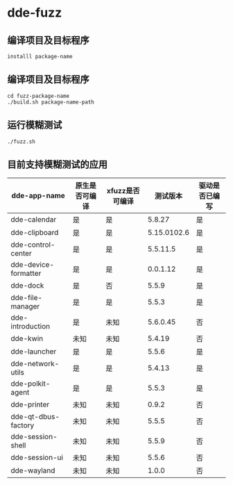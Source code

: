 # dde-fuzz

## 编译项目及目标程序
```
installl package-name
```

## 编译项目及目标程序
```
cd fuzz-package-name
./build.sh package-name-path
```

## 运行模糊测试
```
./fuzz.sh 
```

## 目前支持模糊测试的应用

|dde-app-name|原生是否可编译|xfuzz是否可编译|测试版本|驱动是否已编写|
|---|---|---|---|---|
|dde-calendar|是|是|5.8.27|是|
|dde-clipboard|是|是|5.15.0102.6|是|
|dde-control-center|是|是|5.5.11.5|是|
|dde-device-formatter|是|是|0.0.1.12|是|
|dde-dock|是|否|5.5.9|是|
|dde-file-manager|是|是|5.5.3|是|
|dde-introduction|是|未知|5.6.0.45|否|
|dde-kwin|未知|未知|5.4.19|否|
|dde-launcher|是|是|5.5.6|是|
|dde-network-utils|是|是|5.4.13|是|
|dde-polkit-agent|是|是|5.5.3|是|
|dde-printer|未知|未知|0.9.2|否|
|dde-qt-dbus-factory|未知|未知|5.5.5|否|
|dde-session-shell|未知|未知|5.5.9|否|
|dde-session-ui|未知|未知|5.5.6|否|
|dde-wayland|未知|未知|1.0.0|否|
